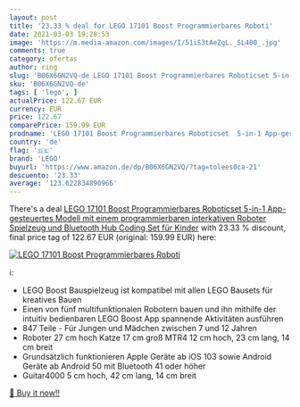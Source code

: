 ```yaml
---
layout: post
title: '23.33 % deal for LEGO 17101 Boost Programmierbares Roboti'
date: 2021-03-03 19:28:53
image: 'https://m.media-amazon.com/images/I/51iS3tAeZgL._SL400_.jpg'
comments: true
category: ofertas
author: ring
slug: 'B06X6GN2VQ-de LEGO 17101 Boost Programmierbares Roboticset 5-in-1 App-...'
sku: 'B06X6GN2VQ-de'
tags: [ 'lego', ]
actualPrice: 122.67 EUR
currency: EUR
price: 122.67
comparePrice: 159.99 EUR
prodname: 'LEGO 17101 Boost Programmierbares Roboticset  5-in-1 App-gesteuertes Modell mit einem programmierbaren  interkativen Roboter Spielzeug und Bluetooth Hub  Coding Set für Kinder'
country: 'de'
flag: '🇩🇪'
brand: 'LEGO'
buyurl: 'https://www.amazon.de/dp/B06X6GN2VQ/?tag=tolees0ca-21'
descuento: '23.33'
average: '123.622834890966'
---
```


There's a deal [LEGO 17101 Boost Programmierbares Roboticset  5-in-1 App-gesteuertes Modell mit einem programmierbaren  interkativen Roboter Spielzeug und Bluetooth Hub  Coding Set für Kinder](https://www.amazon.de/dp/B06X6GN2VQ/?tag=tolees0ca-21)  with  23.33 % discount, final price tag of  122.67 EUR (original: 159.99 EUR) here:

[![LEGO 17101 Boost Programmierbares Roboti](https://m.media-amazon.com/images/I/51iS3tAeZgL._SL400_.jpg)](https://www.amazon.de/dp/B06X6GN2VQ/?tag=tolees0ca-21)

ℹ️:

- LEGO Boost Bauspielzeug ist kompatibel mit allen LEGO Bausets für kreatives Bauen
- Einen von fünf multifunktionalen Robotern bauen und ihn mithilfe der intuitiv bedienbaren LEGO Boost App spannende Aktivitäten ausführen
- 847 Teile - Für Jungen und Mädchen zwischen 7 und 12 Jahren
- Roboter 27 cm hoch Katze 17 cm groß MTR4 12 cm hoch, 23 cm lang, 14 cm breit
- Grundsätzlich funktionieren Apple Geräte ab iOS 103 sowie Android Geräte ab Android 50 mit Bluetooth 41 oder höher
- Guitar4000 5 cm hoch, 42 cm lang, 14 cm breit

[🛒 Buy it now!!](https://www.amazon.de/dp/B06X6GN2VQ/?tag=tolees0ca-21)
